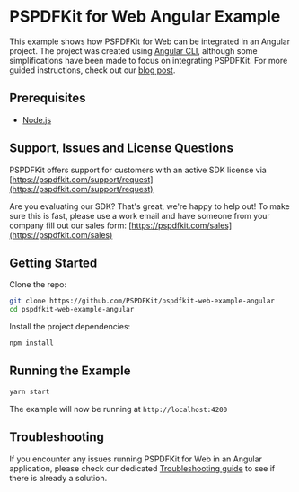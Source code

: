 # PSPDFKit for Web Angular Example

This example shows how PSPDFKit for Web can be integrated in an Angular project. The project was created using [Angular CLI](https://cli.angular.io/), although some simplifications have been made to focus on integrating PSPDFKit. For more guided instructions, check out our [blog post](https://pspdfkit.com/blog/2019/open-pdf-angular/).

## Prerequisites

- [Node.js](https://nodejs.org)

## Support, Issues and License Questions

PSPDFKit offers support for customers with an active SDK license via [https://pspdfkit.com/support/request](https://pspdfkit.com/support/request)

Are you evaluating our SDK? That's great, we're happy to help out! To make sure this is fast, please use a work email and have someone from your company fill out our sales form: [https://pspdfkit.com/sales](https://pspdfkit.com/sales)

## Getting Started

Clone the repo:

```bash
git clone https://github.com/PSPDFKit/pspdfkit-web-example-angular
cd pspdfkit-web-example-angular
```

Install the project dependencies:

```bash
npm install
```

## Running the Example

```bash
yarn start
```

The example will now be running at `http://localhost:4200`

## Troubleshooting

If you encounter any issues running PSPDFKit for Web in an Angular application, please check our dedicated [Troubleshooting guide](https://pspdfkit.com/guides/web/current/troubleshooting/common-issues) to see if there is already a solution.
